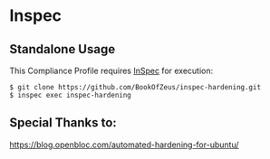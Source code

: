 
# Inspec

## Standalone Usage

This Compliance Profile requires [InSpec](https://github.com/chef/inspec) for execution:

```
$ git clone https://github.com/BookOfZeus/inspec-hardening.git
$ inspec exec inspec-hardening
```

## Special Thanks to:

https://blog.openbloc.com/automated-hardening-for-ubuntu/
